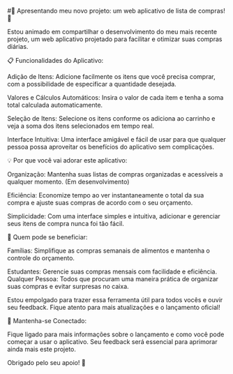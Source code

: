#🚀 Apresentando meu novo projeto: um web aplicativo de lista de compras! 🛒

Estou animado em compartilhar o desenvolvimento do meu mais recente projeto, um web aplicativo projetado para facilitar e otimizar suas compras diárias.

📋 Funcionalidades do Aplicativo:

Adição de Itens: Adicione facilmente os itens que você precisa comprar, com a possibilidade de especificar a quantidade desejada.

Valores e Cálculos Automáticos: Insira o valor de cada item e tenha a soma total calculada automaticamente.

Seleção de Itens: Selecione os itens conforme os adiciona ao carrinho e veja a soma dos itens selecionados em tempo real.

Interface Intuitiva: Uma interface amigável e fácil de usar para que qualquer pessoa possa aproveitar os benefícios do aplicativo sem complicações.

💡 Por que você vai adorar este aplicativo:

Organização: Mantenha suas listas de compras organizadas e acessíveis a qualquer momento. (Em desenvolvimento)

Eficiência: Economize tempo ao ver instantaneamente o total da sua compra e ajuste suas compras de acordo com o seu orçamento.

Simplicidade: Com uma interface simples e intuitiva, adicionar e gerenciar seus itens de compra nunca foi tão fácil.

📱 Quem pode se beneficiar:

Famílias: Simplifique as compras semanais de alimentos e mantenha o controle do orçamento.

Estudantes: Gerencie suas compras mensais com facilidade e eficiência.
Qualquer Pessoa: Todos que procuram uma maneira prática de organizar suas compras e evitar surpresas no caixa.

Estou empolgado para trazer essa ferramenta útil para todos vocês e ouvir seu feedback. Fique atento para mais atualizações e o lançamento oficial!

🔗 Mantenha-se Conectado:

Fique ligado para mais informações sobre o lançamento e como você pode começar a usar o aplicativo. Seu feedback será essencial para aprimorar ainda mais este projeto.

Obrigado pelo seu apoio! 🙌
